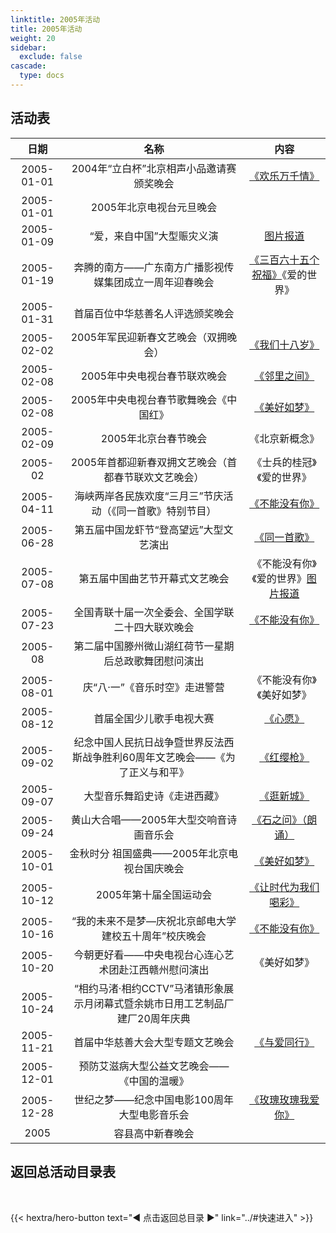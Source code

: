 ```yaml
---
linktitle: 2005年活动
title: 2005年活动
weight: 20
sidebar:
  exclude: false
cascade:
  type: docs
---
```


## 活动表

|日期|名称|内容|
|:-----:|:-----:|:-----:|
|2005-01-01|2004年“立白杯”北京相声小品邀请赛颁奖晚会|[《欢乐万千情》](../2005/20050101/)|
|2005-01-01|2005年北京电视台元旦晚会||
|2005-01-09|“爱，来自中国”大型赈灾义演|[图片报道](https://ent.sina.com.cn/2005-01-10/1223624634.html)|
|2005-01-19|奔腾的南方——广东南方广播影视传媒集团成立一周年迎春晚会|[《三百六十五个祝福》](../2005/20050119/)《爱的世界》|
|2005-01-31|首届百位中华慈善名人评选颁奖晚会||
|2005-02-02|2005年军民迎新春文艺晚会（双拥晚会）|[《我们十八岁》](../2005/20050208/#2005年军民迎新春文艺晚会双拥晚会)|
|2005-02-08|2005年中央电视台春节联欢晚会|[《邻里之间》](../2005/20050208/#2005年中央电视台春节联欢晚会)|
|2005-02-08|2005年中央电视台春节歌舞晚会《中国红》|[《美好如梦》](../2005/20050208/)|
|2005-02-09|2005年北京台春节晚会|《北京新概念》|
|2005-02|2005年首都迎新春双拥文艺晚会（首都春节联欢文艺晚会）|《士兵的桂冠》《爱的世界》|
|2005-04-11|海峡两岸各民族欢度“三月三”节庆活动（《同一首歌》特别节目）|[《不能没有你》](../2005/20050411/)|
|2005-06-28|第五届中国龙虾节“登高望远”大型文艺演出|[《同一首歌》](../2005/20050628/)|
|2005-07-08|第五届中国曲艺节开幕式文艺晚会|《不能没有你》《爱的世界》[图片报道](https://zjnews.zjol.com.cn/05zjnews/system/2005/07/08/006186986_01.shtml)|
|2005-07-23|全国青联十届一次全委会、全国学联二十四大联欢晚会|[《不能没有你》](../2005/20050723/)|
|2005-08|第二届中国滕州微山湖红荷节一星期后总政歌舞团慰问演出||
|2005-08-01|庆“八·一”《音乐时空》走进警营|《不能没有你》《美好如梦》|
|2005-08-12|首届全国少儿歌手电视大赛|[《心愿》](../2005/20050812/)|
|2005-09-02|纪念中国人民抗日战争暨世界反法西斯战争胜利60周年文艺晚会——《为了正义与和平》|[《红缨枪》](../2005/20050902/)|
|2005-09-07|大型音乐舞蹈史诗《走进西藏》|[《逛新城》](https://www.mct.gov.cn/whzx/tpxw/200509/t20050907_828171.htm)|
|2005-09-24|黄山大合唱——2005年大型交响音诗画音乐会|[《石之问》（朗诵）](../2005/20050924/)|
|2005-10-01|金秋时分 祖国盛典——2005年北京电视台国庆晚会|[《美好如梦》](../2005/20051001/)|
|2005-10-12|2005年第十届全国运动会|[《让时代为我们喝彩》](../2005/20051012/)|
|2005-10-16|“我的未来不是梦—庆祝北京邮电大学建校五十周年”校庆晚会|[《不能没有你》](../2005/20051016/)|
|2005-10-20|今朝更好看——中央电视台心连心艺术团赴江西赣州慰问演出|《美好如梦》|
|2005-10-24|“相约马渚·相约CCTV”马渚镇形象展示月闭幕式暨余姚市日用工艺制品厂建厂20周年庆典||
|2005-11-21|首届中华慈善大会大型专题文艺晚会|[《与爱同行》](../2005/20051121/)|
|2005-12-01|预防艾滋病大型公益文艺晚会——《中国的温暖》||
|2005-12-28|世纪之梦——纪念中国电影100周年大型电影音乐会|[《玫瑰玫瑰我爱你》](../2005/20051228/)|
|2005|容县高中新春晚会||



## 返回总活动目录表

<br>

{{< hextra/hero-button text="◀ 点击返回总目录 ▶" link="../#快速进入" >}}